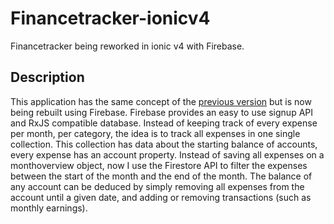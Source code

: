 # Financetracker-ionicv4
Financetracker being reworked in ionic v4 with Firebase.

## Description

This application has the same concept of the [previous version](https://github.com/DM-be/Financetracker-ionicv3) but is now being rebuilt using Firebase.
Firebase provides an easy to use signup API and RxJS compatible database. 
Instead of keeping track of every expense per month, per category, the idea is to track all expenses in one single collection.
This collection has data about the starting balance of accounts, every expense has an account property. 
Instead of saving all expenses on a monthoverview object, now I use the Firestore API to filter the expenses between the start of the month and the end of the month.
The balance of any account can be deduced by simply removing all expenses from the account until a given date, and adding or removing transactions (such as monthly earnings).
